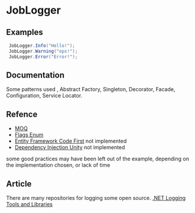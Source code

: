 # JobLogger

## Examples

```C#
 JobLogger.Info("Hello!");
 JobLogger.Warning("ops!");
 JobLogger.Error("Error!");   
```

## Documentation
Some patterns used , Abstract Factory, Singleton, Decorator, Facade, Configuration, Service Locator.

## Refence
 * [MOQ](<https://github.com/moq>)
 * [Flags Enum](<https://msdn.microsoft.com/es-es/library/system.flagsattribute(v=vs.110).aspx>)
 * [Entity Framework Code First](<https://msdn.microsoft.com/en-us/library/jj193542(v=vs.113).aspx>)  not implemented
 * [Dependency Injection Unity](<https://msdn.microsoft.com/en-us/library/dn178463(v=pandp.30).aspx>) not implemented
 
some good practices may have been left out of the example, depending on the implementation chosen, or lack of time

## Article

There are many repositories for logging some open source.
[.NET Logging Tools and Libraries](<http://www.dotnetlogging.com/>)
